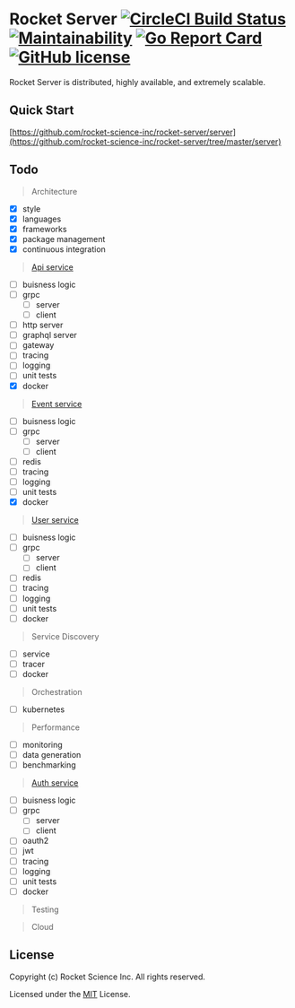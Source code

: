 # Rocket Server [![CircleCI Build Status](https://circleci.com/gh/rocket-science-inc/rocket-server.svg?style=svg)](https://circleci.com/gh/rocket-science-inc/rocket-server) [![Maintainability](https://api.codeclimate.com/v1/badges/a8c3bb87dc62e5e486cd/maintainability)](https://codeclimate.com/github/rocket-science-inc/rocket-server/maintainability) [![Go Report Card](https://goreportcard.com/badge/github.com/rocket-science-inc/rocket-server)](https://goreportcard.com/report/github.com/rocket-science-inc/rocket-server) [![GitHub license](https://img.shields.io/badge/license-MIT-blue.svg)](https://raw.githubusercontent.com/rocket-science-inc/rocket-server/master/LICENSE)

Rocket Server is distributed, highly available, and extremely scalable.

## Quick Start

[https://github.com/rocket-science-inc/rocket-server/server](https://github.com/rocket-science-inc/rocket-server/tree/master/server)

## Todo

> Architecture
- [x] style
- [x] languages
- [x] frameworks
- [x] package management
- [x] continuous integration

> [Api service](https://github.com/rocket-science-inc/rocket-server/tree/master/server/api)
- [ ] buisness logic
- [ ] grpc
    - [ ] server
    - [ ] client
- [ ] http server
- [ ] graphql server
- [ ] gateway
- [ ] tracing
- [ ] logging
- [ ] unit tests
- [x] docker

> [Event service](https://github.com/rocket-science-inc/rocket-server/tree/master/server/events)
- [ ] buisness logic
- [ ] grpc
    - [ ] server
    - [ ] client
- [ ] redis
- [ ] tracing
- [ ] logging
- [ ] unit tests
- [x] docker

> [User service](https://github.com/rocket-science-inc/rocket-server/tree/master/server/users)
- [ ] buisness logic
- [ ] grpc
    - [ ] server
    - [ ] client
- [ ] redis
- [ ] tracing
- [ ] logging
- [ ] unit tests
- [ ] docker

> Service Discovery
- [ ] service
- [ ] tracer
- [ ] docker

> Orchestration
- [ ] kubernetes

> Performance
- [ ] monitoring
- [ ] data generation
- [ ] benchmarking

> [Auth service](https://github.com/rocket-science-inc/rocket-server/tree/master/server/auth)
- [ ] buisness logic
- [ ] grpc
    - [ ] server
    - [ ] client
- [ ] oauth2
- [ ] jwt
- [ ] tracing
- [ ] logging
- [ ] unit tests
- [ ] docker

> Testing

> Cloud

## License

Copyright (c) Rocket Science Inc. All rights reserved.

Licensed under the [MIT](https://github.com/rocket-science-inc/rocket-server/blob/master/LICENSE) License.